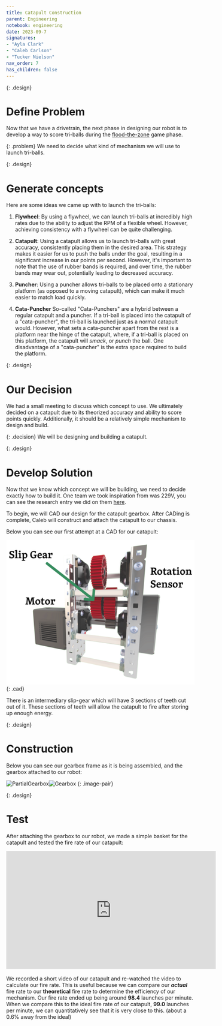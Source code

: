 ```yaml
---
title: Catapult Construction  
parent: Engineering
notebook: engineering
date: 2023-09-7
signatures:
- "Ayla Clark"
- "Caleb Carlson"
- "Tucker Nielson"
nav_order: 7
has_children: false
---
```


{: .design}
# Define Problem

Now that we have a drivetrain, the next phase in designing our robot is to develop a way to score tri-balls during the [flood-the-zone](/docs/game_analysis/2023-05-17-CriticalGameMoments.html#:~:text=consider%20them%20significant.-,Flood%20the%20zone%3A,-%E2%80%9CFlooding%20the%20zone) game phase.

{: .problem}
We need to decide what kind of mechanism we will use to launch tri-balls.

{: .design}
# Generate concepts 
Here are some ideas we came up with to launch the tri-balls:

1. **Flywheel**: By using a flywheel, we can launch tri-balls at incredibly high rates due to the ability to adjust the RPM of a flexible wheel. However, achieving consistency with a flywheel can be quite challenging.

2. **Catapult**: Using a catapult allows us to launch tri-balls with great accuracy, consistently placing them in the desired area. This strategy makes it easier for us to push the balls under the goal, resulting in a significant increase in our points per second. However, it's important to note that the use of rubber bands is required, and over time, the rubber bands may wear out, potentially leading to decreased accuracy.

3. **Puncher**: Using a puncher allows tri-balls to be placed onto a stationary platform (as opposed to a moving catapult), which can make it much easier to match load quickly.

4. **Cata-Puncher** So-called "Cata-Punchers" are a hybrid between a regular catapult and a puncher. If a tri-ball is placed into the catapult of a "cata-puncher", the tri-ball is launched just as a normal catapult would. However, what sets a cata-puncher apart from the rest is a platform near the hinge of the catapult, where, if a tri-ball is placed on this platform, the catapult will *smack*, or *punch* the ball. One disadvantage of a "cata-puncher" is the extra space required to build the platform.

{: .design}
# Our Decision

We had a small meeting to discuss which concept to use. We ultimately decided on a catapult due to its theorized accuracy and ability to score points quickly. Additionally, it should be a relatively simple mechanism to design and build.

{: .decision}
We will be designing and building a catapult.

{: .design}
# Develop Solution

Now that we know which concept we will be building, we need to decide exactly how to build it. One team we took inspiration from was 229V, you can see the research entry we did on them [here]({{site.url}}/docs/research/2023-09-07-229V-ACE.html). 

To begin, we will CAD our design for the catapult gearbox. After CADing is complete, Caleb will construct and attach the catapult to our chassis. 

Below you can see our first attempt at a CAD for our catapult:

![Cata33](/assets/engineering/SecondRobot/Cata33ISO2.png)
{: .cad}

There is an intermediary slip-gear which will have 3 sections of teeth cut out of it. These sections of teeth will allow the catapult to fire after storing up enough energy.

{: .design}
# Construction 

Below you can see our gearbox frame as it is being assembled, and the gearbox attached to our robot:

![PartialGearbox](/assets/engineering/Cata/PartialGearbox.png)![Gearbox](/assets/engineering/Cata/Gearbox.png)
{: .image-pair}

{: .design}
# Test

After attaching the gearbox to our robot, we made a simple basket for the catapult and tested the fire rate of our catapult:

<div class="center">
<iframe class="center" width="560" height="315" src="https://www.youtube.com/embed/IMFXdegquXM?rel=0" title="YouTube video player" frameborder="0" allow="accelerometer; autoplay; clipboard-write; encrypted-media; gyroscope; picture-in-picture; web-share" allowfullscreen></iframe>
</div>

We recorded a short video of our catapult and re-watched the video to calculate our fire rate. This is useful because we can compare our ***actual*** fire rate to our **theoretical** fire rate to determine the efficiency of our mechanism. Our fire rate ended up being around **98.4** launches per minute. When we compare this to the ideal fire rate of our catapult, **99.0** launches per minute, we can quantitatively see that it is very close to this. (about a 0.6% away from the ideal)


